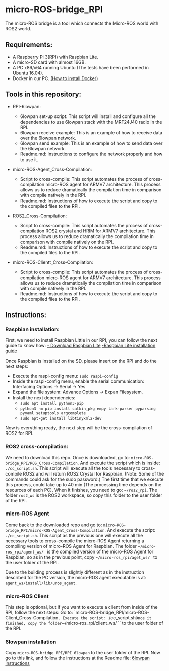 # micro-ROS-bridge_RPI

The micro-ROS bridge is a tool which connects the Micro-ROS world with ROS2 world.

## Requirements:

- A Raspberry Pi 3(RPI) with Raspbian Lite.
- A micro-SD card with almost 16GB.
- A PC x86/x64 running Ubuntu (The tests have been performed in Ubuntu 16.04).
- Docker in our PC. [(How to install Docker)](https://docs.docker.com/install/linux/docker-ce/ubuntu/)

## Tools in this repository:

- RPI-6lowpan:
  - 6lowpan set-up script: This script will install and configure all the dependencies to use 6lowpan stack with the MRF24J40 radio in the RPI.
  - 6lowpan receive example: This is an example of how to receive data over the 6lowpan network.
  - 6lowpan send example: This is an example of how to send data over the 6lowpan network.  
  - Readme.md: Instructions to configure the network properly and how to use it.

- micro-ROS-Agent_Cross-Compilation:
  - Script to cross-compile: This script automates the process of cross-compilation micro-ROS agent for ARMV7 architecture. This process allows us to reduce dramatically the compilation time in comparison with compile natively in the RPI.
  - Readme.md: Instructions of how to execute the script and copy to the compiled files to the RPI.

- ROS2_Cross-Compilation:
    - Script to cross-compile: This script automates the process of cross-compilation ROS2 crystal and HRIM for ARMV7 architecture. This process allows us to reduce dramatically the compilation time in comparison with compile natively on the RPI.
    - Readme.md: Instructions of how to execute the script and copy to the compiled files to the RPI.

- micro-ROS-Clientt_Cross-Compilation:
  - Script to cross-compile: This script automates the process of cross-compilation micro-ROS agent for ARMV7 architecture. This process allows us to reduce dramatically the compilation time in comparison with compile natively in the RPI.
  - Readme.md: Instructions of how to execute the script and copy to the compiled files to the RPI.

## Instructions:

### Raspbian installation:

First, we need to install Raspbian Little in our RPI, you can follow the next guide to know how:
[- Download Raspbian Lite](https://downloads.raspberrypi.org/raspbian_lite_latest)
[-Raspbian Lite installation guide](https://www.raspberrypi.org/documentation/installation/installing-images/README.md)

Once Raspbian is installed on the SD, please insert on the RPI and do the next steps:
  - Execute the raspi-config menu: ``sudo raspi-config``
  - Inside the raspi-config menu, enable the serial communication:  Interfacing Options -> Serial -> Yes
  - Expand the file system: Advance Options -> Expan Filesystem.
  - Install the next dependencies:
    - ``sudo apt install python3-pip``
    - ``python3 -m pip install catkin_pkg empy lark-parser pyparsing pyyaml setuptools argcomplete``
    - ``sudo apt-get install libtinyxml2-dev``


Now is everything ready, the next step will be the cross-compilation of ROS2 for RPI.

### ROS2 cross-compilation:

We need to download this repo.
Once is downloaded, go to: ``micro-ROS-bridge_RPI/ROS_Cross-Compilation``.  And execute the script which is inside: ``./cc_script.sh``.
This script will execute all the tools necessary to cross-compile ROS2 and will return ROS2 Crystal for Raspbian.
(Note: Some of the commands could ask for the sudo password.)
The first time that we execute this process, could take up to 40 min (The processing time depends on the resources of each PC). When it finishes, you need to go: ``~/ros2_rpi``.
The folder ``ros2_ws`` is the ROS2 workspace, so copy this folder to the user folder of the RPI.


### micro-ROS Agent

Come back to the downloaded repo and go to: ``micro-ROS-bridge_RPI/micro-ROS-Agent_Cross-Compilation``.
And execute the script: ``./cc_script.sh``.
This script as the previous one will execute all the necessary tools to cross-compile the micro-ROS Agent returning a compiling version of micro-ROS Agent for Raspbian.
The folder ``~/micro-ros_rpi/agent_ws/ `` is the compiled version of the micro-ROS Agent for Raspbian, so as in the previous point, copy ``~/micro-ros_rpi/aget_ws/ `` to the user folder of the RPI.

Due to the building process is slightly different as in the instruction described for the PC version, the micro-ROS agent executable is at: ``agent_ws/install/lib/uros_agent``.

### micro-ROS Client

This step is optional, but if you want to execute a client from inside of the RPI, follow the next steps:
Go to: `micro-ROS-bridge_RPI/micro-ROS-Client_Cross-Compilation``.
Execute the script: ``./cc_script.sh``
Once it finished, copy the folder ``~/micro-ros_rpi/client_ws/ `` to the user folder of the RPI.

### 6lowpan installation

Copy ``micro-ROS-bridge_RPI/RPI_6lowpan`` to the user folder of the RPI.
Now go to this link, and follow the instructions at the Readme file:
[6lowpan instructions](https://github.com/micro-ROS/micro-ROS-bridge_RPI/tree/master/RPI_6lowpan)
